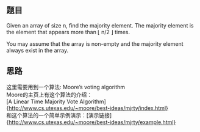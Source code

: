 ## 题目
Given an array of size n, find the majority element. The majority element is the element that appears more than ⌊ n/2 ⌋ times.

You may assume that the array is non-empty and the majority element always exist in the array.

## 思路
这里需要用到一个算法:
Moore’s voting algorithm    
Moore的主页上有这个算法的介绍：  
[A Linear Time Majority Vote Algorithm] {http://www.cs.utexas.edu/~moore/best-ideas/mjrty/index.html}   
和这个算法的一个简单示例演示：[演示链接] {http://www.cs.utexas.edu/~moore/best-ideas/mjrty/example.html}
